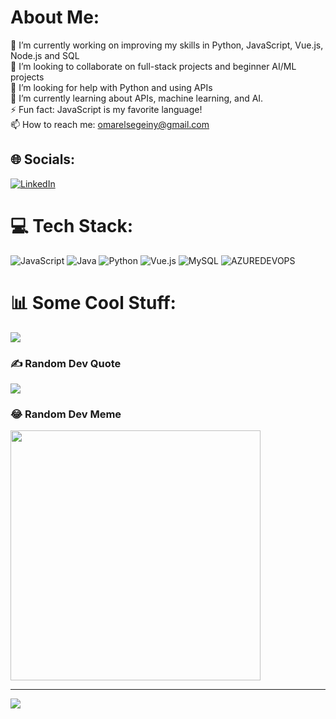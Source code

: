 # About Me:
🔭 I’m currently working on improving my skills in Python, JavaScript, Vue.js, Node.js and SQL<br>👯 I’m looking to collaborate on full-stack projects and beginner AI/ML projects<br>🤝 I’m looking for help with Python and using APIs<br>🌱 I’m currently learning about APIs, machine learning, and AI.<br>⚡ Fun fact: JavaScript is my favorite language!<br>📫 How to reach me: omarelsegeiny@gmail.com<br>


## 🌐 Socials:
[![LinkedIn](https://img.shields.io/badge/LinkedIn-%06769422b.svg?logo=linkedin&logoColor=white)](https://linkedin.com/in/omar-elsegeiny-06769422b/)

# 💻 Tech Stack:
![JavaScript](https://img.shields.io/badge/javascript-%23323330.svg?style=for-the-badge&logo=javascript&logoColor=%23F7DF1E) ![Java](https://img.shields.io/badge/java-%23ED8B00.svg?style=for-the-badge&logo=openjdk&logoColor=white) ![Python](https://img.shields.io/badge/python-3670A0?style=for-the-badge&logo=python&logoColor=ffdd54) ![Vue.js](https://img.shields.io/badge/vue.js-%2335495e.svg?style=for-the-badge&logo=vuedotjs&logoColor=%234FC08D) ![MySQL](https://img.shields.io/badge/mysql-%2300000f.svg?style=for-the-badge&logo=mysql&logoColor=white) ![AZUREDEVOPS](https://img.shields.io/badge/azuredevops-0078D7.svg?style=for-the-badge&logo=azuredevops&logoColor=white&color=%230078D7)
# 📊 Some Cool Stuff:
![](https://github-readme-stats.vercel.app/api/top-langs/?username=Omarelsegeiny&theme=dark&hide_border=false&include_all_commits=false&count_private=false&layout=compact)

### ✍️ Random Dev Quote
![](https://quotes-github-readme.vercel.app/api?type=horizontal&theme=radical)

### 😂 Random Dev Meme
<img src='https://randommeme-five.vercel.app/' style="height: 400px;"/>

---
[![](https://visitcount.itsvg.in/api?id=Omarelsegeiny&icon=0&color=0)](https://visitcount.itsvg.in)

<!-- Proudly created with GPRM ( https://gprm.itsvg.in ) -->

